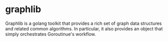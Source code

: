 # graphlib

Graphlib is a golang toolkit that provides a rich set of graph data structures and related common algorithms. In particular, it also provides an object that simply orchestrates Goroutinue's workflow.